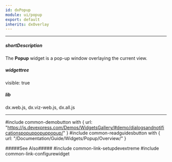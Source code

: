 ```yaml
---
id: dxPopup
module: ui/popup
export: default
inherits: dxOverlay
---
```

---
##### shortDescription
The **Popup** widget is a pop-up window overlaying the current view.

##### widgettree
visible: true

##### lib
dx.web.js, dx.viz-web.js, dx.all.js

---
#include common-demobutton with {
    url: "https://js.devexpress.com/Demos/WidgetsGallery/#demo/dialogsandnotificationspopuppopuppopup/"
}
#include common-readguidesbutton with {
    url: "/Documentation/Guide/Widgets/Popup/Overview/"
}

#####See Also#####
#include common-link-setupdevextreme
#include common-link-configurewidget